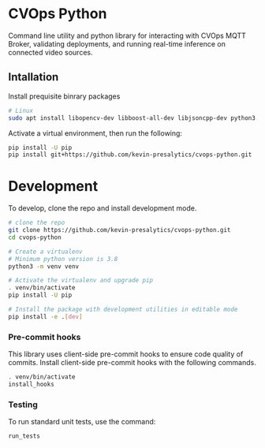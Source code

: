 # CVOps Python

Command line utility and python library for interacting with CVOps MQTT Broker, validating deployments, and running real-time inference on connected video sources.

## Intallation

Install prequisite binrary packages

```bash
# Linux
sudo apt install libopencv-dev libboost-all-dev libjsoncpp-dev python3.10-dbg clang lldb
```

Activate a virtual environment, then run the following:

```bash
pip install -U pip
pip install git+https://github.com/kevin-presalytics/cvops-python.git
```

# Development

To develop, clone the repo and install development mode.

```bash
# clone the repo
git clone https://github.com/kevin-presalytics/cvops-python.git
cd cvops-python

# Create a virtualenv
# Minimum python version is 3.8
python3 -m venv venv

# Activate the virtualenv and upgrade pip
. venv/bin/activate
pip install -U pip

# Install the package with development utilities in editable mode
pip install -e .[dev]
```

### Pre-commit hooks

This library uses client-side pre-commit hooks to ensure code quality of commits.  Install client-side pre-commit hooks with the following commands. 

```bash
. venv/bin/activate
install_hooks
```

### Testing

To run standard unit tests, use the command:

```bash
run_tests
```

